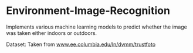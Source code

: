 # Environment-Image-Recognition
Implements various machine learning models to predict whether the image was taken either indoors or outdoors.

Dataset: Taken from www.ee.columbia.edu/ln/dvmm/trustfoto
